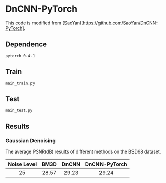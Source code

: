 # DnCNN-PyTorch

This code is modified from (SaoYan)[https://github.com/SaoYan/DnCNN-PyTorch].

## Dependence
```
pytorch 0.4.1
```

## Train
```
main_train.py
```

## Test

```
main_test.py
```

## Results

### Gaussian Denoising

The average PSNR(dB) results of different methods on the BSD68 dataset.

|  Noise Level | BM3D | DnCNN | DnCNN-PyTorch |
|:-------:|:-------:|:-------:|:-------:|
| 25  |  28.57 | 29.23 | 29.24  |







